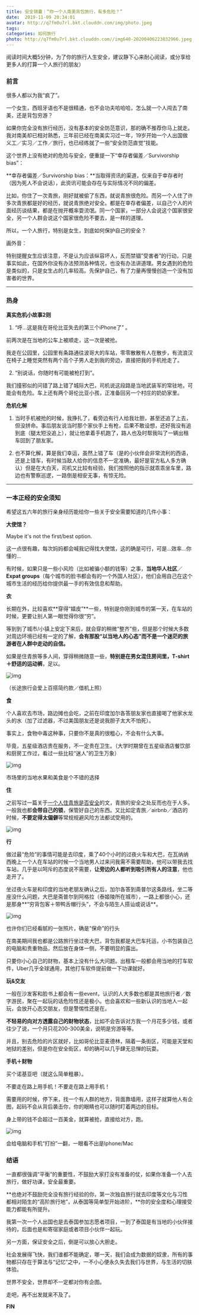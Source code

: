 ```yaml
---
title: 安全锦囊｜“你一个人南美背包旅行，有多危险？”
date:  2019-11-09 20:34:01
avatar: http://q7fm0u7rl.bkt.clouddn.com/img/photo.jpeg
tags: 
categories: 如何旅行
photo: http://q7fm0u7rl.bkt.clouddn.com//img640-20200406223832966.jpeg
---
```


阅读时间大概5分钟，为了你的旅行人生安全，建议静下心来耐心阅读，或分享给更多人的打算一个人旅行的朋友）





### **前言**



很多人都以为我“疯了”。



一个女生，西班牙语也不是很精通，也不会功夫哈哈哈，怎么就一个人闯去了南美，还是背包穷游？



如果你完全没有旅行经历，没有基本的安全防范意识，那的确不推荐你马上就走。我对南美却已相对熟悉，三年前已经在南美实习过一年，19岁开始一个人出国做义工／实习／工作／旅行，也已经练就了一些“安全防范直觉”技能。



这个世界上没有绝对的危险与安全，便重提一下“幸存者偏差／Survivorship bias”：





**幸存者偏差／Survivorship bias：**当取得资讯的渠道，仅来自于幸存者时（因为死人不会说话），此资讯可能会存在与实际情况不同的偏差。



比如，你住了一次青旅，刚好就被偷了东西，就说青旅很危险。而另一个人住了许多次青旅都是好的经历，就说青旅绝对安全。都是在幸存者偏差，以自己个人的片面经历谈结果，都是在抛开概率耍流氓。同一个国家，一部分人会说这个国家很安全，另一个人群会说这个国家很危险不要去，是一样的道理。





所以，一个人旅行，特别是女生，到底如何保护自己的安全？



画外音：

特别提醒女生应该注意，不是认为应该纵容坏人，反而禁锢”受害者”的行动，只是事实如此，在国外你没有办法预测各种情况，也没有办法讲道理。男女遇到的危险是类似的，只是女生占的几率较高。先保护自己，有了力量再慢慢创造一个没有加害者的世界。



------





### **热身**



**真实危机小故事2则**



1. “呼…这是我在哥伦比亚失去的第三个iPhone了” 。



前两次是在当地的公车上被顺走，这一次是被抢。



我走在公园里，公园里有条路通往波哥大的车站，零零散散有人在散步，有流浪汉在椅子上睡觉突然有两个高个子男人走到我的旁边，直接把我的手机抢走了。



2. “别说话，你随时有可能被枪打到”。



我们撞邪似的问错了路上错了城际大巴，司机说这段路是当地武装军的常驻地，可能会有危险。车上还有两个哥伦比亚小孩，正准备回另一个村庄的奶奶家里。





**危机化解**



1.  当时手机被抢的时候，我挣扎了，看旁边有行人给我壮胆，甚至还追了上去，但没拼命。事后朋友说当时那个家伙手上有枪，后果不敢设想，还好我没有追到底（腿太短没追上），就让他拿着手机跑了，路人也及时帮我叫了一辆出租车回到了朋友家。



2. 也不算化解，算是我们幸运，虽然上错了车（是的小伙伴会非常流利的西语，还是上错车，有时候当敌人给你的信息不一定准确，最好是官方私人多方确认）但是在大白天，司机又比较有经验，我们按照他的指示就乖乖坐车里，路边也有警察巡逻，一路倒是相安无事，有惊无险。





------



### **一本正经的安全须知**



希望这五六年的旅行亲身经历能给你一些关于安全需要知道的几件小事：



**大使馆？**



Maybe it's not the first/best option. 



这一点很有趣，每次妈妈都会喊我记得找大使馆，这的确是可行，可是...效率...你懂的...



有时候，如果只是一些小风险（比如被骗小额的钱等）之事，**当地华人社区**／**Expat groups**（每个城市的脸书都会有的一个外国人社区），他们会用自己在这个城市生活的经历给你提供最一手的有效信息和帮助。





**衣**



长期在外，比较喜欢**穿得“嬉皮”**一些，特别是你刚到城市的第一天，在车站的时候，更要让别人第一眼觉得你很“穷”。



等到到了城市/小镇上安定下来后，就会穿的稍微“整齐”些，但是那个时候大多数对周边环境已经有一定的了解，**会有那股“以当地人的心态”而不是一个迷茫的旅游者在人群中走动的自信。**



如果是住青旅等多人间，穿得稍微随意一些，**特别是在男女混住房间里，T-shirt＋舒适的运动裤**，足以。



![img](http://q7fm0u7rl.bkt.clouddn.com//img640-20200406223700916.jpeg)

（长途旅行会爱上百搭简约款／借机上照）





**食**



个人喜欢去市场，路边摊也会吃，之前在印度加尔各答朋友家也直接喝了他家水龙头的水（加了过滤器，不过美国朋友还是说我胆子太大不怕死）。



事实上，食物中毒这种事，只要你不是真的很粗心，不会有什么大事。



毕竟，五星级酒店贵在服务，不一定贵在卫生。（大学时期曾在五星级酒店餐饮部和厨房工作过，看过一些比较“迷人”的卫生万象）



![img](http://q7fm0u7rl.bkt.clouddn.com//img640-20200406223708892.jpeg)

市场里的当地水果和美食是个不错的选择





**住**



之前写过一篇关于[一个人住青旅是否安全](http://mp.weixin.qq.com/s?__biz=MzU4NjY5NjQxMw==&mid=2247484144&idx=1&sn=b2e156c780232d1f0934dadd29706e61&chksm=fdf61142ca819854c7f2c82830036d90aa48b14e72b48b17d17fe826e4feaffccccb4d07ded4&scene=21#wechat_redirect)的文，青旅的安全之处反而也在于人多。一般我也都**会带自己的锁**，保管好自己的东西。又比如定青旅／airbnb／酒店的时候，**不要定得太偏僻**等常规规避风险方法都试受用的。

![img](http://q7fm0u7rl.bkt.clouddn.com//img640-20200406223810551.jpeg)



**行**



做过最“危险”的事情可能是去印度，乘了40个小时的过夜火车和大巴，在瓦纳纳西晚上一个人在车站的时候一个当地男人过来问我需不需要帮助，他可以带我去找车站，几乎是以呵斥的态度说不需要，**让旁边的人都听到吸引所有人的注意**，他也走开了。



坐过夜火车是和印度的当地老朋友确认之后，加尔各答到斋普尔这条路线，坐二等座没什么问题，大巴是斋普尔到阿格拉（泰姬陵所在城市），一路上都很小心，还是那身**“穷背包客＋带鸭舌帽行头”，不会与陌生人搭讪或说话**。



![img](http://q7fm0u7rl.bkt.clouddn.com//img640-20200406223840382.jpeg)

也许你们已经看腻的一张照片，确是“保命”的行头



在南美期间我也都是公路旅行坐过夜大巴，背包我都是大巴车托运，小书包装自己的电脑和贵重物品，然后放在身体一侧，不要明显的露出。



只要你小心自己的财物，基本上没有什么大问题。出租车一般都会用当地的打车软件，Uber几乎全球通用，其他打车软件提前做一下功课就好。







**玩&交友**



一般在沙发客和脸书上都会有一些event，认识的人大多数也都是其他旅行者／数字游民，聚在一起玩的话危险性还是极小。也会喜欢和一些新认识的当地人一起玩，会放开心态交朋友，但是警惕性还是在。



**不轻易的向对方透露自己的财物状态**，比如不会告诉对方我一个月花多少钱，或者往少了说，一个月只花200-300美金，说明是穷游等等。



并且，别去危险的片区就好，比如哥伦比亚麦德林，隔着一条街区，可能是天堂和地狱的差别，但是你在安全街区，却的确可以几乎肆无忌惮的玩耍。 





**手机＋财物**



买个诺基亚吧（就这么简单粗暴）。



不要走在路上用手机！不要走在路上用手机！



需要用的时候，停下来，找一个有人群的地方，背面靠墙用，这样子就算他人有企图，起码不会从背后袭击你，你的眼睛也可以随时盯着两边的目标。



身上带的钱不会超过一百美金，就算被抢，直接给对方，跑。



![img](http://q7fm0u7rl.bkt.clouddn.com//img640-20200406223832966.jpeg)

会给电脑和手机“打扮”一翻，一眼看不出是Iphone/Mac







### **结语**



一直都很强调“平衡”的重要性，不鼓励大家打没有准备的仗，如果你准备一个人去旅行，做好功课，安全最重要。



**也绝对不鼓励完全没有旅行经验的你，第一次独自旅行就去印度等文化与习性都相对陌生的“高阶旅行地”，从泰国等简单型开始进阶，**你的安全度和心理接受能力都能有所提升。



我第一次一个人出国也是去泰国参加志愿者项目，一到了泰国是有当地的小伙伴接待的，后面也是和寄宿家庭或者项目小伙伴一起玩。





另一方面，保证安全之后，倒是可以放心大胆走。



社会发展得飞快，我们谁都不能确定，哪一天，我们会成为数据的奴隶，所有的事物都只存在于算法与“记忆”之中，一不小心便永久失去我们与世界，与生活的切肤体验。



世界不安全，世界却不一定都对你有企图。



走吧，再不出发就来不及了。



**FIN**